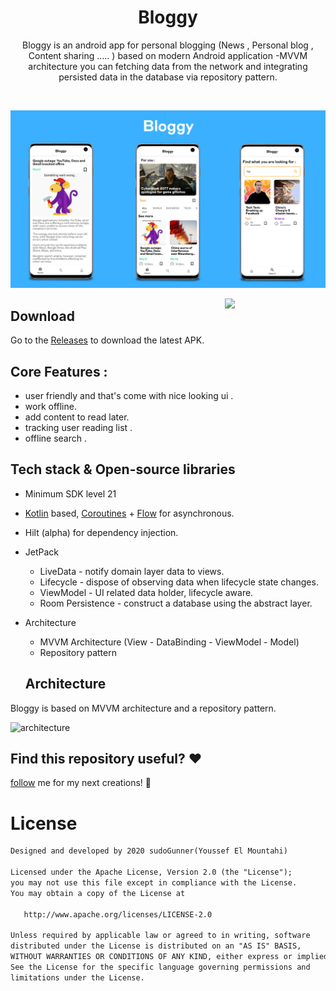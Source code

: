 <h1 align="center">Bloggy</h1>
<p align="center">  
Bloggy is an android app for personal blogging (News , Personal blog , Content sharing ..... ) based on modern Android application -MVVM architecture you can  fetching data from the network and integrating persisted data in the database via repository pattern.

</p>
</br>


<p align="center">
<img src="/previews/screenshot.png"/>
</p>
<img src="/previews/preview.gif" align="right" width="32%"/>

## Download
Go to the [Releases](https://github.com/sudoGunner/Bloggy/releases) to download the latest APK.

## Core Features :
- user friendly and that's come with nice looking ui .
- work offline.
- add content to read later.
- tracking user reading list .
- offline search .

## Tech stack & Open-source libraries
- Minimum SDK level 21
- [Kotlin](https://kotlinlang.org/) based, [Coroutines](https://github.com/Kotlin/kotlinx.coroutines) + [Flow](https://kotlin.github.io/kotlinx.coroutines/kotlinx-coroutines-core/kotlinx.coroutines.flow/) for asynchronous.
- Hilt (alpha) for dependency injection.
- JetPack
  - LiveData - notify domain layer data to views.
  - Lifecycle - dispose of observing data when lifecycle state changes.
  - ViewModel - UI related data holder, lifecycle aware.
  - Room Persistence - construct a database using the abstract layer.
- Architecture
  - MVVM Architecture (View - DataBinding - ViewModel - Model)
  - Repository pattern
  
  
  ## Architecture
Bloggy is based on MVVM architecture and a repository pattern.

![architecture](https://user-images.githubusercontent.com/24237865/77502018-f7d36000-6e9c-11ea-92b0-1097240c8689.png)


## Find this repository useful? :heart:
[follow](https://github.com/sudoGunner) me for my next creations! 🤩

# License
```xml
Designed and developed by 2020 sudoGunner(Youssef El Mountahi)

Licensed under the Apache License, Version 2.0 (the "License");
you may not use this file except in compliance with the License.
You may obtain a copy of the License at

   http://www.apache.org/licenses/LICENSE-2.0

Unless required by applicable law or agreed to in writing, software
distributed under the License is distributed on an "AS IS" BASIS,
WITHOUT WARRANTIES OR CONDITIONS OF ANY KIND, either express or implied.
See the License for the specific language governing permissions and
limitations under the License.
```
